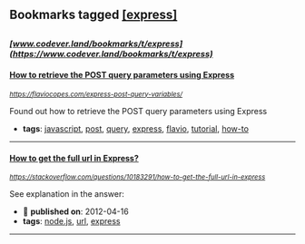 ## Bookmarks tagged [[express]](https://www.codever.land/search?q=[express])

_<sup><sup>[www.codever.land/bookmarks/t/express](https://www.codever.land/bookmarks/t/express)</sup></sup>_
---
#### [How to retrieve the POST query parameters using Express](https://flaviocopes.com/express-post-query-variables/)
_<sup>https://flaviocopes.com/express-post-query-variables/</sup>_

Found out how to retrieve the POST query parameters using Express
* **tags**: [javascript](../tagged/javascript.md), [post](../tagged/post.md), [query](../tagged/query.md), [express](../tagged/express.md), [flavio](../tagged/flavio.md), [tutorial](../tagged/tutorial.md), [how-to](../tagged/how-to.md)
---
#### [How to get the full url in Express?](https://stackoverflow.com/questions/10183291/how-to-get-the-full-url-in-express)
_<sup>https://stackoverflow.com/questions/10183291/how-to-get-the-full-url-in-express</sup>_

See explanation in the answer:


* :calendar: **published on**: 2012-04-16
* **tags**: [node.js](../tagged/node.js.md), [url](../tagged/url.md), [express](../tagged/express.md)
---
